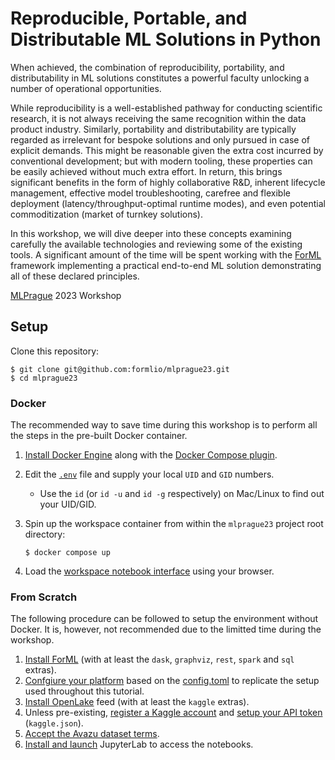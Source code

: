 Reproducible, Portable, and Distributable ML Solutions in Python
================================================================

When achieved, the combination of reproducibility, portability, and distributability in ML
solutions constitutes a powerful faculty unlocking a number of operational opportunities.

While reproducibility is a well-established pathway for conducting scientific research, it is not
always receiving the same recognition within the data product industry. Similarly, portability
and distributability are typically regarded as irrelevant for bespoke solutions and only
pursued in case of explicit demands. This might be reasonable given the extra cost incurred
by conventional development; but with modern tooling, these properties can be easily
achieved without much extra effort. In return, this brings significant benefits in the form of
highly collaborative R&D, inherent lifecycle management, effective model troubleshooting,
carefree and flexible deployment (latency/throughput-optimal runtime modes), and even
potential commoditization (market of turnkey solutions).

In this workshop, we will dive deeper into these concepts examining carefully the available
technologies and reviewing some of the existing tools. A significant amount of the time will
be spent working with the [ForML](http://forml.io/) framework implementing a practical end-to-end
ML solution demonstrating all of these declared principles.

[MLPrague](https://www.mlprague.com/) 2023 Workshop


Setup
-----

Clone this repository:

    $ git clone git@github.com:formlio/mlprague23.git
    $ cd mlprague23


### Docker

The recommended way to save time during this workshop is to perform all the
steps in the pre-built Docker container.

1. [Install Docker Engine](https://docs.docker.com/engine/install/) along with
   the [Docker Compose plugin](https://docs.docker.com/compose/install/).
2. Edit the [`.env`](.env) file and supply your local `UID` and `GID` numbers.

   * Use the `id` (or `id -u` and `id -g` respectively) on Mac/Linux to find out
     your UID/GID.

3. Spin up the workspace container from within the `mlprague23` project root
   directory:

       $ docker compose up

4. Load the [workspace notebook interface](http://127.0.0.1:8888/lab) using
   your browser.


### From Scratch

The following procedure can be followed to setup the environment without Docker.
It is, however, not recommended due to the limitted time during the workshop.

1. [Install ForML](https://docs.forml.io/en/latest/install.html) (with at least
   the `dask`, `graphviz`, `rest`, `spark` and `sql` extras).
2. [Confgiure your platform](https://docs.forml.io/en/latest/platform.html)
   based on the [config.toml](config.toml) to replicate the setup used
   throughout this tutorial.
3. [Install OpenLake](https://openlake.readthedocs.io/en/latest/install.html)
   feed (with at least the `kaggle` extras).
4. Unless pre-existing, [register a Kaggle account](https://www.kaggle.com/)
   and [setup your API token](https://www.kaggle.com/docs/api) (`kaggle.json`).
5. [Accept the Avazu dataset terms](https://www.kaggle.com/competitions/avazu-ctr-prediction/data).
6. [Install and launch](https://jupyter.org/install) JupyterLab to access the
   notebooks.
